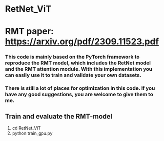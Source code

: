 # RetNet_ViT
# RMT paper: https://arxiv.org/pdf/2309.11523.pdf
### This code is mainly based on the PyTorch framework to reproduce the RMT model, which includes the RetNet model and the RMT attention module. With this implementation you can easily use it to train and validate your own datasets.
### There is still a lot of places for optimization in this code. If you have any good suggestions, you are welcome to give them to me.

## Train and evaluate the RMT-model
1. cd RetNet_ViT
2. python train_gpu.py
